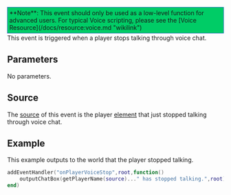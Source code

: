 <div style="border: 1px dotted blue; background: #00CC66;padding:4px;margin-bottom:2px;">
**Note**: This event should only be used as a low-level function for advanced users. For typical Voice scripting, please see the [Voice Resource](/docs/resource:voice.md "wikilink")

</div>
This event is triggered when a player stops talking through voice chat.

Parameters
----------

No parameters.

Source
------

The [source](/docs/event_system#event_source.md "wikilink") of this event is the player [element](/element.md "wikilink") that just stopped talking through voice chat.

Example
-------

This example outputs to the world that the player stopped talking.

``` lua
addEventHandler("onPlayerVoiceStop",root,function()
    outputChatBox(getPlayerName(source)..." has stopped talking.",root)
end)
```
